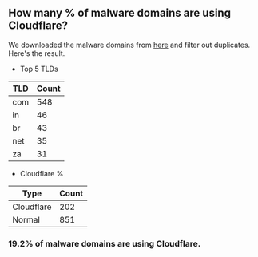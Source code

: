 ## How many % of malware domains are using Cloudflare?


We downloaded the malware domains from [here](https://urlhaus.abuse.ch) and filter out duplicates.
Here's the result.


[//]: # (start replacement)


- Top 5 TLDs

| TLD | Count |
| --- | --- |
| com | 548 |
| in | 46 |
| br | 43 |
| net | 35 |
| za | 31 |


- Cloudflare %

| Type | Count |
| --- | --- |
| Cloudflare | 202 |
| Normal | 851 |


### 19.2% of malware domains are using Cloudflare.